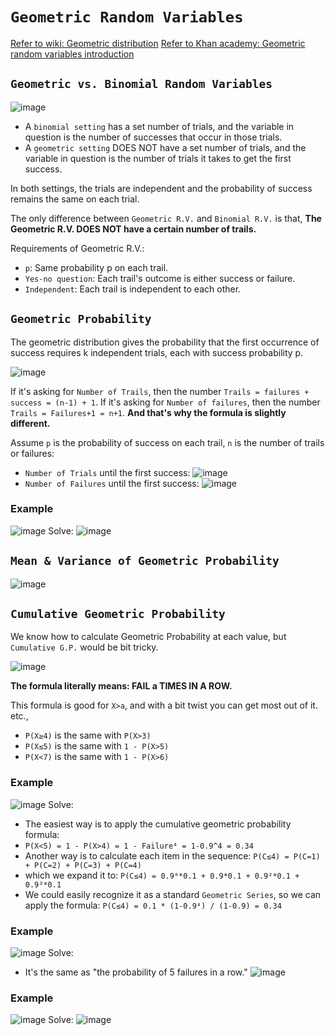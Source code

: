 # `Geometric Random Variables`


[Refer to wiki: Geometric distribution](https://www.wikiwand.com/en/Geometric_distribution)
[Refer to Khan academy: Geometric random variables introduction](https://www.khanacademy.org/math/ap-statistics/random-variables-ap/modal/v/geometric-random-variables-introduction)

## `Geometric vs. Binomial Random Variables`
![image](https://user-images.githubusercontent.com/14041622/44519111-9f574200-a6fe-11e8-8853-bb97da651ec3.png)

- A `binomial setting` has a set number of trials, and the variable in question is the number of successes that occur in those trials.
- A `geometric setting` DOES NOT have a set number of trials, and the variable in question is the number of trials it takes to get the first success.

In both settings, the trials are independent and the probability of success remains the same on each trial.

The only difference between `Geometric R.V.` and `Binomial R.V.` is that, 
**The Geometric R.V. DOES NOT have a certain number of trails.**

Requirements of Geometric R.V.:
- `p`: Same probability p on each trail.
- `Yes-no question`: Each trail's outcome is either success or failure.
- `Independent`: Each trail is independent to each other.


## `Geometric Probability`
The geometric distribution gives the probability that the first occurrence of success requires k independent trials, each with success probability p.


![image](https://user-images.githubusercontent.com/14041622/44646195-cff3f000-aa0c-11e8-879f-d154367fb2b9.png)


If it's asking for `Number of Trails`, then the number `Trails = failures + success = (n-1) + 1`.
If it's asking for `Number of failures`, then the number `Trails = Failures+1 = n+1`.
**And that's why the formula is slightly different.**

Assume `p` is the probability of success on each trail, `n` is the number of trails or failures:
- `Number of Trials` until the first success:
![image](https://user-images.githubusercontent.com/14041622/44616098-372e6a80-a87c-11e8-8ce6-a6c2f6a42c46.png)
- `Number of Failures` until the first success:
![image](https://user-images.githubusercontent.com/14041622/44616095-309ff300-a87c-11e8-85d5-ee4a2c7a6cc7.png)


### Example
![image](https://user-images.githubusercontent.com/14041622/44615924-08ae9080-a878-11e8-8c36-9bbe1d53e88e.png)
Solve:
![image](https://user-images.githubusercontent.com/14041622/44616241-c2a8fb00-a87e-11e8-80f5-f9311adb2f5b.png)


## `Mean & Variance of Geometric Probability`

![image](https://user-images.githubusercontent.com/14041622/44578538-78fcd980-a7c6-11e8-9843-6d1a493afe92.png)



## `Cumulative Geometric Probability`

We know how to calculate Geometric Probability at each value, but `Cumulative G.P.` would be bit tricky.

![image](https://user-images.githubusercontent.com/14041622/44647029-7ccf6c80-aa0f-11e8-8b52-46a3a8ed1f26.png)

**The formula literally means: FAIL a TIMES IN A ROW.**


This formula is good for `X>a`, and with a bit twist you can get most out of it.
etc., 
- `P(X≥4)` is the same with `P(X>3)`
- `P(X≤5)` is the same with `1 - P(X>5)`
- `P(X<7)` is the same with `1 - P(X>6)`


### Example
![image](https://user-images.githubusercontent.com/14041622/44616397-84f9a180-a881-11e8-921d-c23810a9415c.png)
Solve:
- The easiest way is to apply the cumulative geometric probability formula:
- `P(X<5) = 1 - P(X>4) = 1 - Failure⁴ = 1-0.9^4 = 0.34`
- Another way is to calculate each item in the sequence:
`P(C≤4) = P(C=1) + P(C=2) + P(C=3) + P(C=4)`
- which we expand it to:
`P(C≤4) = 0.9⁰*0.1 + 0.9*0.1 + 0.9²*0.1 + 0.9³*0.1`
- We could easily recognize it as a standard `Geometric Series`, so we can apply the formula:
`P(C≤4) = 0.1 * (1-0.9⁴) / (1-0.9) = 0.34`


### Example
![image](https://user-images.githubusercontent.com/14041622/44616505-bc694d80-a883-11e8-855a-33f0c0bd8517.png)
Solve:
- It's the same as "the probability of 5 failures in a row."
![image](https://user-images.githubusercontent.com/14041622/44616525-10743200-a884-11e8-83f4-6bbaa83e99a7.png)


### Example
![image](https://user-images.githubusercontent.com/14041622/44644301-30336380-aa06-11e8-9f26-73f20abfb177.png)
Solve:
![image](https://user-images.githubusercontent.com/14041622/44644334-4e00c880-aa06-11e8-9794-f2b698bb62f2.png)

